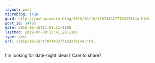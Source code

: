 ```yaml
---
layout: post
microblog: true
guid: http://joshua.micro.blog/2016/10/16/t787443277163270144.html
post_id: 34783
date: 2016-10-16T11:01:21+1100
lastmod: 2019-07-30T17:41:21+1100
type: post
url: /2016/10/16/t787443277163270144.html
---
```

I'm looking for date-night ideas? Care to share?
